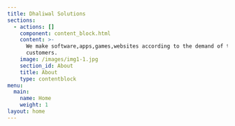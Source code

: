 ```yaml
---
title: Dhaliwal Solutions
sections:
  - actions: []
    component: content_block.html
    content: >-
      We make software,apps,games,websites according to the demand of the
      customers.
    image: /images/img1-1.jpg
    section_id: About
    title: About
    type: contentblock
menu:
  main:
    name: Home
    weight: 1
layout: home
---
```


